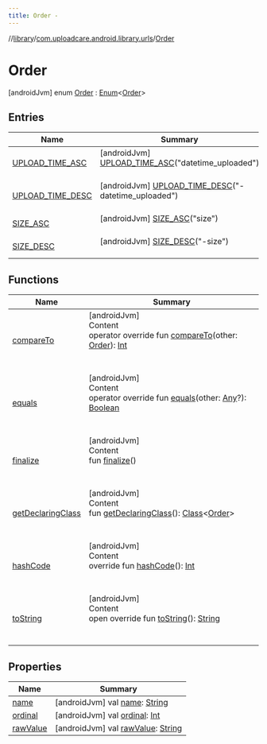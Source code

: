 ```yaml
---
title: Order -
---
```

//[library](../../index.md)/[com.uploadcare.android.library.urls](../index.md)/[Order](index.md)



# Order  
 [androidJvm] enum [Order](index.md) : [Enum](https://kotlinlang.org/api/latest/jvm/stdlib/kotlin/-enum/index.html)<[Order](index.md)>    


## Entries  
  
|  Name|  Summary| 
|---|---|
| <a name="com.uploadcare.android.library.urls/Order.UPLOAD_TIME_ASC///PointingToDeclaration/"></a>[UPLOAD_TIME_ASC](-u-p-l-o-a-d_-t-i-m-e_-a-s-c/index.md)| <a name="com.uploadcare.android.library.urls/Order.UPLOAD_TIME_ASC///PointingToDeclaration/"></a> [androidJvm] [UPLOAD_TIME_ASC](-u-p-l-o-a-d_-t-i-m-e_-a-s-c/index.md)("datetime_uploaded")  <br>   <br>
| <a name="com.uploadcare.android.library.urls/Order.UPLOAD_TIME_DESC///PointingToDeclaration/"></a>[UPLOAD_TIME_DESC](-u-p-l-o-a-d_-t-i-m-e_-d-e-s-c/index.md)| <a name="com.uploadcare.android.library.urls/Order.UPLOAD_TIME_DESC///PointingToDeclaration/"></a> [androidJvm] [UPLOAD_TIME_DESC](-u-p-l-o-a-d_-t-i-m-e_-d-e-s-c/index.md)("-datetime_uploaded")  <br>   <br>
| <a name="com.uploadcare.android.library.urls/Order.SIZE_ASC///PointingToDeclaration/"></a>[SIZE_ASC](-s-i-z-e_-a-s-c/index.md)| <a name="com.uploadcare.android.library.urls/Order.SIZE_ASC///PointingToDeclaration/"></a> [androidJvm] [SIZE_ASC](-s-i-z-e_-a-s-c/index.md)("size")  <br>   <br>
| <a name="com.uploadcare.android.library.urls/Order.SIZE_DESC///PointingToDeclaration/"></a>[SIZE_DESC](-s-i-z-e_-d-e-s-c/index.md)| <a name="com.uploadcare.android.library.urls/Order.SIZE_DESC///PointingToDeclaration/"></a> [androidJvm] [SIZE_DESC](-s-i-z-e_-d-e-s-c/index.md)("-size")  <br>   <br>


## Functions  
  
|  Name|  Summary| 
|---|---|
| <a name="kotlin/Enum/compareTo/#com.uploadcare.android.library.urls.Order/PointingToDeclaration/"></a>[compareTo](-s-i-z-e_-d-e-s-c/index.md#%5Bkotlin%2FEnum%2FcompareTo%2F%23com.uploadcare.android.library.urls.Order%2FPointingToDeclaration%2F%5D%2FFunctions%2F2103969333)| <a name="kotlin/Enum/compareTo/#com.uploadcare.android.library.urls.Order/PointingToDeclaration/"></a>[androidJvm]  <br>Content  <br>operator override fun [compareTo](-s-i-z-e_-d-e-s-c/index.md#%5Bkotlin%2FEnum%2FcompareTo%2F%23com.uploadcare.android.library.urls.Order%2FPointingToDeclaration%2F%5D%2FFunctions%2F2103969333)(other: [Order](index.md)): [Int](https://kotlinlang.org/api/latest/jvm/stdlib/kotlin/-int/index.html)  <br><br><br>
| <a name="kotlin/Enum/equals/#kotlin.Any?/PointingToDeclaration/"></a>[equals](-s-i-z-e_-d-e-s-c/index.md#%5Bkotlin%2FEnum%2Fequals%2F%23kotlin.Any%3F%2FPointingToDeclaration%2F%5D%2FFunctions%2F2103969333)| <a name="kotlin/Enum/equals/#kotlin.Any?/PointingToDeclaration/"></a>[androidJvm]  <br>Content  <br>operator override fun [equals](-s-i-z-e_-d-e-s-c/index.md#%5Bkotlin%2FEnum%2Fequals%2F%23kotlin.Any%3F%2FPointingToDeclaration%2F%5D%2FFunctions%2F2103969333)(other: [Any](https://kotlinlang.org/api/latest/jvm/stdlib/kotlin/-any/index.html)?): [Boolean](https://kotlinlang.org/api/latest/jvm/stdlib/kotlin/-boolean/index.html)  <br><br><br>
| <a name="kotlin/Enum/finalize/#/PointingToDeclaration/"></a>[finalize](-s-i-z-e_-d-e-s-c/index.md#%5Bkotlin%2FEnum%2Ffinalize%2F%23%2FPointingToDeclaration%2F%5D%2FFunctions%2F2103969333)| <a name="kotlin/Enum/finalize/#/PointingToDeclaration/"></a>[androidJvm]  <br>Content  <br>fun [finalize](-s-i-z-e_-d-e-s-c/index.md#%5Bkotlin%2FEnum%2Ffinalize%2F%23%2FPointingToDeclaration%2F%5D%2FFunctions%2F2103969333)()  <br><br><br>
| <a name="kotlin/Enum/getDeclaringClass/#/PointingToDeclaration/"></a>[getDeclaringClass](-s-i-z-e_-d-e-s-c/index.md#%5Bkotlin%2FEnum%2FgetDeclaringClass%2F%23%2FPointingToDeclaration%2F%5D%2FFunctions%2F2103969333)| <a name="kotlin/Enum/getDeclaringClass/#/PointingToDeclaration/"></a>[androidJvm]  <br>Content  <br>fun [getDeclaringClass](-s-i-z-e_-d-e-s-c/index.md#%5Bkotlin%2FEnum%2FgetDeclaringClass%2F%23%2FPointingToDeclaration%2F%5D%2FFunctions%2F2103969333)(): [Class](https://developer.android.com/reference/kotlin/java/lang/Class.html)<[Order](index.md)>  <br><br><br>
| <a name="kotlin/Enum/hashCode/#/PointingToDeclaration/"></a>[hashCode](-s-i-z-e_-d-e-s-c/index.md#%5Bkotlin%2FEnum%2FhashCode%2F%23%2FPointingToDeclaration%2F%5D%2FFunctions%2F2103969333)| <a name="kotlin/Enum/hashCode/#/PointingToDeclaration/"></a>[androidJvm]  <br>Content  <br>override fun [hashCode](-s-i-z-e_-d-e-s-c/index.md#%5Bkotlin%2FEnum%2FhashCode%2F%23%2FPointingToDeclaration%2F%5D%2FFunctions%2F2103969333)(): [Int](https://kotlinlang.org/api/latest/jvm/stdlib/kotlin/-int/index.html)  <br><br><br>
| <a name="kotlin/Enum/toString/#/PointingToDeclaration/"></a>[toString](-s-i-z-e_-d-e-s-c/index.md#%5Bkotlin%2FEnum%2FtoString%2F%23%2FPointingToDeclaration%2F%5D%2FFunctions%2F2103969333)| <a name="kotlin/Enum/toString/#/PointingToDeclaration/"></a>[androidJvm]  <br>Content  <br>open override fun [toString](-s-i-z-e_-d-e-s-c/index.md#%5Bkotlin%2FEnum%2FtoString%2F%23%2FPointingToDeclaration%2F%5D%2FFunctions%2F2103969333)(): [String](https://kotlinlang.org/api/latest/jvm/stdlib/kotlin/-string/index.html)  <br><br><br>


## Properties  
  
|  Name|  Summary| 
|---|---|
| <a name="com.uploadcare.android.library.urls/Order/name/#/PointingToDeclaration/"></a>[name](name.md)| <a name="com.uploadcare.android.library.urls/Order/name/#/PointingToDeclaration/"></a> [androidJvm] val [name](name.md): [String](https://kotlinlang.org/api/latest/jvm/stdlib/kotlin/-string/index.html)   <br>
| <a name="com.uploadcare.android.library.urls/Order/ordinal/#/PointingToDeclaration/"></a>[ordinal](ordinal.md)| <a name="com.uploadcare.android.library.urls/Order/ordinal/#/PointingToDeclaration/"></a> [androidJvm] val [ordinal](ordinal.md): [Int](https://kotlinlang.org/api/latest/jvm/stdlib/kotlin/-int/index.html)   <br>
| <a name="com.uploadcare.android.library.urls/Order/rawValue/#/PointingToDeclaration/"></a>[rawValue](raw-value.md)| <a name="com.uploadcare.android.library.urls/Order/rawValue/#/PointingToDeclaration/"></a> [androidJvm] val [rawValue](raw-value.md): [String](https://kotlinlang.org/api/latest/jvm/stdlib/kotlin/-string/index.html)   <br>

